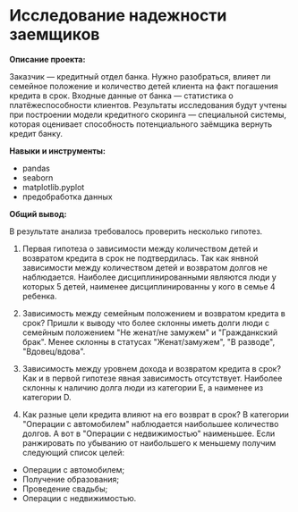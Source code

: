 # Исследование надежности заемщиков

**Описание проекта:**

Заказчик — кредитный отдел банка. Нужно разобраться, влияет ли семейное положение и количество детей клиента на факт погашения кредита в срок. Входные данные от банка — статистика о платёжеспособности клиентов.
Результаты исследования будут учтены при построении модели кредитного скоринга — специальной системы, которая оценивает способность потенциального заёмщика вернуть кредит банку.

**Навыки и инструменты:**

- pandas
- seaborn
- matplotlib.pyplot
- предобработка данных

**Общий вывод:**

В результате анализа требовалось проверить несколько гипотез.

1) Первая гипотеза о зависимости между количеством детей и возвратом кредита в срок не подтвердилась. Так как янвной зависимости между количеством детей и возвратом долгов не наблюдается. Наиболее дисциплинированными являются люди у которых 5 детей, наименее дисциплинированны у кого в семье 4 ребенка.

2) Зависимость между семейным положением и возвратом кредита в срок?
Пришли к выводу что более склонны иметь долги люди с семейным положением "Не женат/не замужем" и "Гражданкский брак". Менее склонны в статусах "Женат/замужем", "В разводе", "Вдовец/вдова".

3) Зависимость между уровнем дохода и возвратом кредита в срок?
Как и в первой гипотезе явная зависимость отсутствует. Наиболее склонны к наличию долга люди из категории Е, а наименее из категории D.

4) Как разные цели кредита влияют на его возврат в срок?
В категории "Операции с автомобилем" наблюдается наибольшее количество долгов. А вот в "Операции с недвижимостью" наименьшее. Если ранжировать по убыванию от наибольшего к меньшему получим следующий список целей:
- Операции с автомобилем;
- Получение образования;
- Проведение свадьбы;
- Операции с недвижимостью.
